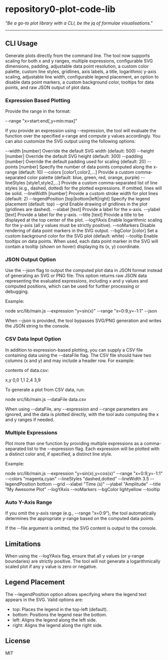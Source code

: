 # repository0-plot-code-lib

_"Be a go-to plot library with a CLI, be the jq of formulae visualisations."_

---

## CLI Usage

Generate plots directly from the command line. The tool now supports scaling for both x and y ranges, multiple expressions, configurable SVG dimensions, padding, adjustable data point resolution, a custom color palette, custom line styles, gridlines, axis labels, a title, logarithmic y-axis scaling, adjustable line width, configurable legend placement, an option to disable data point markers, a custom background color, tooltips for data points, and raw JSON output of plot data.

### Expression Based Plotting

Provide the range in the format:

  --range "x=start:end[,y=min:max]"

If you provide an expression using --expression, the tool will evaluate the function over the specified x-range and compute y values accordingly. You can also customize the SVG output using the following options:

  --width [number]             Override the default SVG width (default: 500)
  --height [number]            Override the default SVG height (default: 300)
  --padding [number]           Override the default padding used for scaling (default: 20)
  --points [number]            Specify the number of data points computed along the x-range (default: 10)
  --colors [color1,color2,...] Provide a custom comma-separated color palette (default: blue, green, red, orange, purple)
  --lineStyles [style1,style2,...] Provide a custom comma-separated list of line styles (e.g., dashed, dotted) for the plotted expressions. If omitted, lines will be solid.
  --lineWidth [number]         Provide a custom stroke width for plot lines (default: 2)
  --legendPosition [top|bottom|left|right]  Specify the legend placement (default: top)
  --grid                     Enable drawing of gridlines in the plot (gridlines are dashed).
  --xlabel [text]              Provide a label for the x-axis.
  --ylabel [text]              Provide a label for the y-axis.
  --title [text]               Provide a title to be displayed at the top center of the plot.
  --logYAxis                 Enable logarithmic scaling for the y-axis (all y values must be strictly positive).
  --noMarkers                Disable rendering of data point markers in the SVG output.
  --bgColor [color]          Set a custom background color for the SVG plot (default: white)
  --tooltip                  Enable tooltips on data points. When used, each data point marker in the SVG will contain a tooltip (shown on hover) displaying its (x, y) coordinate.

### JSON Output Option

Use the --json flag to output the computed plot data in JSON format instead of generating an SVG or PNG file. This option returns raw JSON data representing the evaluated expressions, including x and y values and computed positions, which can be used for further processing or debugging.

Example:

  node src/lib/main.js --expression "y=sin(x)" --range "x=0:9,y=-1:1" --json

When --json is provided, the tool bypasses SVG/PNG generation and writes the JSON string to the console.

### CSV Data Input Option

In addition to expression-based plotting, you can supply a CSV file containing data using the --dataFile flag. The CSV file should have two columns (x and y) and may include a header row. For example:

contents of data.csv:

  x,y
  0,0
  1,1
  2,4
  3,9

To generate a plot from CSV data, run:

  node src/lib/main.js --dataFile data.csv

When using --dataFile, any --expression and --range parameters are ignored, and the data is plotted directly, with the tool auto computing the x and y ranges if needed.

### Multiple Expressions

Plot more than one function by providing multiple expressions as a comma-separated list to the --expression flag. Each expression will be plotted with a distinct color and, if specified, a distinct line style.

Example:

  node src/lib/main.js --expression "y=sin(x),y=cos(x)" --range "x=0:9,y=-1:1" --colors "magenta,cyan" --lineStyles "dashed,dotted" --lineWidth 3.5 --legendPosition bottom --grid --xlabel "Time (s)" --ylabel "Amplitude" --title "My Awesome Plot" --logYAxis --noMarkers --bgColor lightyellow --tooltip

### Auto Y-Axis Range

If you omit the y-axis range (e.g., --range "x=0:9"), the tool automatically determines the appropriate y-range based on the computed data points.

If the --file argument is omitted, the SVG content is output to the console.

## Limitations

When using the --logYAxis flag, ensure that all y values (or y-range boundaries) are strictly positive. The tool will not generate a logarithmically scaled plot if any y value is zero or negative.

## Legend Placement

The --legendPosition option allows specifying where the legend text appears in the SVG. Valid options are:

- top: Places the legend in the top-left (default).
- bottom: Positions the legend near the bottom.
- left: Aligns the legend along the left side.
- right: Aligns the legend along the right side.

## License

MIT
